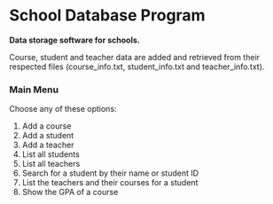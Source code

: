 # School Database Program
**Data storage software for schools.**

Course, student and teacher data are added and retrieved from their respected files (course_info.txt, student_info.txt and teacher_info.txt).

### Main Menu

Choose any of these options:
1. Add a course
2. Add a student 
3. Add a teacher
4. List all students
5. List all teachers 
6. Search for a student by their name or student ID
7. List the teachers and their courses for a student
8. Show the GPA of a course
